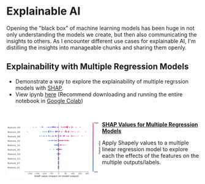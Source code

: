 # Explainable AI

Opening the "black box" of machine learning models has been huge in not only understanding the models we create, but then also communicating the insights to others. As I encounter different use cases for explainable AI, I'm distilling the insights into manageable chunks and sharing them openly.

## Explainability with Multiple Regression Models

- Demonstrate a way to explore the explainability of multiple regrssion models with [SHAP](https://github.com/slundberg/shap).
- View ipynb [here](https://github.com/coryroyce/Explainable_AI/blob/main/Notebooks/SHAP_Values_for_Multiple_Regression_Models.ipynb) (Recommend downloading and running the entire notebook in [Google Colab](https://colab.research.google.com/notebooks/intro.ipynb))

<br/>

<img align="left" width="250" height="150" src="https://github.com/coryroyce/Explainable_AI/blob/main/Reference_Material/Images/SHAP_Summary_Plot_01.png"> **[SHAP Values for Multiple Regression Models](https://github.com/coryroyce/Explainable_AI/blob/main/Notebooks/SHAP_Values_for_Multiple_Regression_Models.ipynb)**

Apply Shapely values to a multiple linear regression model to explore each the effects of the features on the multiple outputs/labels.

<br/>
